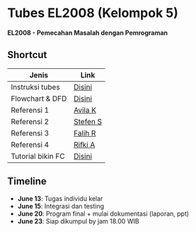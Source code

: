 # Tubes EL2008 (Kelompok 5)
**EL2008 - Pemecahan Masalah dengan Pemrograman**

## Shortcut
| Jenis | Link |
|----------|------|
| Instruksi tubes | [Disini](Tugas-besar_PMP_242502.pdf) |
| Flowchart & DFD | [Disini](https://app.diagrams.net/#G1_eOto2H_pkk7bM0m83Z0DwhEoNhvrtpA) |
| Referensi 1 | [Avila K](https://github.com/AvlKP/EL2008-PMC-Tubes) |
| Referensi 2 | [Stefen S](https://github.com/StefenSutandi/Clinic-Management-using-GTK4) |
| Referensi 3 | [Falih R](https://github.com/falihrosyidi/TubesPMP-Kelompok6) |
| Referensi 4 | [Rifki A](https://github.com/Labpro-21/Employee-Shifting-Generator?tab=readme-ov-file) |
| Tutorial bikin FC | [Disini](https://youtu.be/zEQy7YWC70Q) |

## Timeline
- **June 13**: Tugas individu kelar
- **June 15**: Integrasi dan testing
- **June 20**: Program final + mulai dokumentasi (laporan, ppt)
- **June 23**: Siap dikumpul by jam 18.00 WIB
